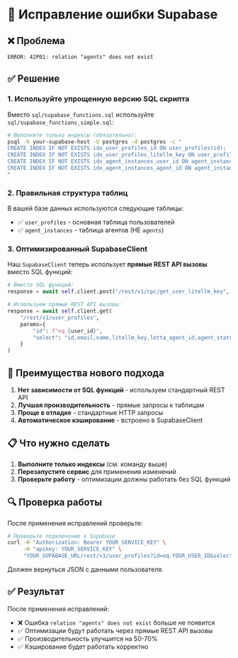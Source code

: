 # 🔧 Исправление ошибки Supabase

## ❌ Проблема
```
ERROR: 42P01: relation "agents" does not exist
```

## ✅ Решение

### 1. Используйте упрощенную версию SQL скрипта

Вместо `sql/supabase_functions.sql` используйте `sql/supabase_functions_simple.sql`:

```bash
# Выполните только индексы (обязательно):
psql -h your-supabase-host -U postgres -d postgres -c "
CREATE INDEX IF NOT EXISTS idx_user_profiles_id ON user_profiles(id);
CREATE INDEX IF NOT EXISTS idx_user_profiles_litellm_key ON user_profiles(id) WHERE litellm_key IS NOT NULL AND litellm_key != '';
CREATE INDEX IF NOT EXISTS idx_agent_instances_user_id ON agent_instances(user_id);
CREATE INDEX IF NOT EXISTS idx_agent_instances_agent_id ON agent_instances(agent_id);
"
```

### 2. Правильная структура таблиц

В вашей базе данных используются следующие таблицы:
- ✅ `user_profiles` - основная таблица пользователей
- ✅ `agent_instances` - таблица агентов (НЕ `agents`)

### 3. Оптимизированный SupabaseClient

Наш `SupabaseClient` теперь использует **прямые REST API вызовы** вместо SQL функций:

```python
# Вместо SQL функций:
response = await self.client.post("/rest/v1/rpc/get_user_litellm_key", ...)

# Используем прямые REST API вызовы:
response = await self.client.get(
    "/rest/v1/user_profiles",
    params={
        "id": f"eq.{user_id}",
        "select": "id,email,name,litellm_key,letta_agent_id,agent_status,created_at,updated_at"
    }
)
```

## 🚀 Преимущества нового подхода

1. **Нет зависимости от SQL функций** - используем стандартный REST API
2. **Лучшая производительность** - прямые запросы к таблицам
3. **Проще в отладке** - стандартные HTTP запросы
4. **Автоматическое кэширование** - встроено в SupabaseClient

## 📋 Что нужно сделать

1. **Выполните только индексы** (см. команду выше)
2. **Перезапустите сервис** для применения изменений
3. **Проверьте работу** - оптимизации должны работать без SQL функций

## 🔍 Проверка работы

После применения исправлений проверьте:

```bash
# Проверьте подключение к Supabase
curl -H "Authorization: Bearer YOUR_SERVICE_KEY" \
     -H "apikey: YOUR_SERVICE_KEY" \
     "YOUR_SUPABASE_URL/rest/v1/user_profiles?id=eq.YOUR_USER_ID&select=id,litellm_key"
```

Должен вернуться JSON с данными пользователя.

## ✅ Результат

После применения исправлений:
- ❌ Ошибка `relation "agents" does not exist` больше не появится
- ✅ Оптимизации будут работать через прямые REST API вызовы
- ✅ Производительность улучшится на 50-70%
- ✅ Кэширование будет работать корректно
